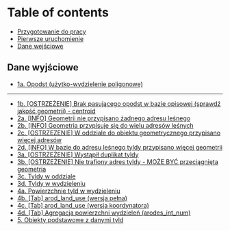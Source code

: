 # Table of contents

* [Przygotowanie do pracy](README.md)
* [Pierwsze uruchomienie](pierwsze-uruchomienie.md)
* [Dane wejściowe](dane-wejsciowe.md)

## Dane wyjściowe

* [1a. Opodst (użytko-wydzielenie poligonowe)](dane-wyjsciowe/1a.-opodst-uzytko-wydzielenie-poligonowe.md)

***

* [1b. \[OSTRZEŻENIE\] Brak pasującego opodst w bazie opisowej (sprawdź jakość geometrii) - centroid](1b.-ostrzezenie-brak-pasujacego-opodst-w-bazie-opisowej-sprawdz-jakosc-geometrii-centroid.md)
* [2a. \[INFO\] Geometrii nie przypisano żadnego adresu leśnego](2a.-info-geometrii-nie-przypisano-zadnego-adresu-lesnego.md)
* [2b. \[INFO\] Geometria przypisuje się do wielu adresów leśnych](2b.-info-geometria-przypisuje-sie-do-wielu-adresow-lesnych.md)
* [2c. \[OSTRZEZENIE\] W oddziale do obiektu geometrycznego przypisano więcej adresów](2c.-ostrzezenie-w-oddziale-do-obiektu-geometrycznego-przypisano-wiecej-adresow.md)
* [2d. \[INFO\] W bazie do adresu leśnego tyldy przypisano więcej geometrii](2d.-info-w-bazie-do-adresu-lesnego-tyldy-przypisano-wiecej-geometrii.md)
* [3a. \[OSTRZEŻENIE\] Wystąpił duplikat tyldy](3a.-ostrzezenie-wystapil-duplikat-tyldy.md)
* [3b. \[OSTRZEŻENIE\] Nie trafiony adres tyldy - MOŻE BYĆ przeciągnięta geometria](3b.-ostrzezenie-nie-trafiony-adres-tyldy-moze-byc-przeciagnieta-geometria.md)
* [3c. Tyldy w oddziale](3c.-tyldy-w-oddziale.md)
* [3d. Tyldy w wydzieleniu](3d.-tyldy-w-wydzieleniu.md)
* [4a. Powierzchnie tyld w wydzieleniu](4a.-powierzchnie-tyld-w-wydzieleniu.md)
* [4b. \[Tab\] arod\_land\_use (wersja pełna)](4b.-tab-arod\_land\_use-wersja-pelna.md)
* [4c. \[Tab\] arod\_land\_use (wersja koordynatora)](4c.-tab-arod\_land\_use-wersja-koordynatora.md)
* [4d. \[Tab\] Agregacja powierzchni wydzieleń (arodes\_int\_num)](4d.-tab-agregacja-powierzchni-wydzielen-arodes\_int\_num.md)
* [5. Obiekty podstawowe z danymi tyld](5.-obiekty-podstawowe-z-danymi-tyld.md)
